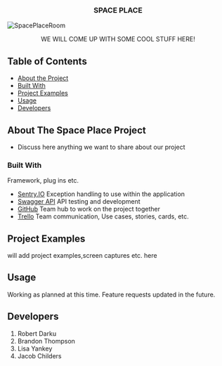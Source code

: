 <!-- PROJECT LOGO -->
<br />
<p align="center">
  <h3 align="center">SPACE PLACE</h3>
<a>
    <img src="/assets.SpaceRoom.png" alt="SpacePlaceRoom">  <!--images here for space place project--->
</a>
    <p align="center">
    WE WILL COME UP WITH SOME COOL STUFF HERE!
    <br />
  </p>
</p>

<!-- TABLE OF CONTENTS -->
## Table of Contents
* [About the Project](#About_The_Space_Place_Project)
* [Built With](#built-with)
* [Project Examples](#Project_Examples)
* [Usage](#usage)
* [Developers](#developers)

<!-- ABOUT THE PROJECT -->
## About The Space Place Project
* Discuss here anything we want to share about our project

<!-- BUILT WITH -->
### Built With
Framework, plug ins etc.
* [Sentry.IO](https://sentry.io)      Exception handling to use within the application
* [Swagger API](https://swagger.com)  API testing and development
* [GitHub](https://github.com)        Team hub to work on the project together  
* [Trello](https://trello.com)        Team communication, Use cases, stories, cards, etc.  

<!-- PROJECT EXAMPLES -->
## Project Examples
will add project examples,screen captures etc. here

<!-- OPEN ISSUES -->
## Usage
Working as planned at this time.  Feature requests updated in the future.

<!-- DEVELOPERS -->
## Developers
1. Robert Darku
2. Brandon Thompson
3. Lisa Yankey
4. Jacob Childers

